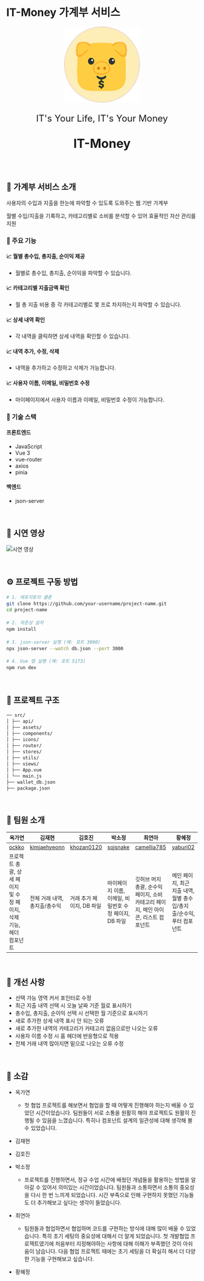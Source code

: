# IT-Money 가계부 서비스

<p align="center">
  <img src="./src/icons/pig.png"  width="200" height="200">
</p>
<p align="center" style="font-size:1.5rem">IT's Your Life, IT's Your Money</p>
<p align="center" style="font-size: 2rem; font-weight: bold">IT-Money</p>

<br/>

## 📌 가계부 서비스 소개

사용자의 수입과 지출을 한눈에 파악할 수 있도록 도와주는 웹 기반 가계부

월별 수입/지출을 기록하고, 카테고리별로 소비를 분석할 수 있어 효율적인 자산 관리를 지원

### 📌 주요 기능

#### 📈 월별 총수입, 총지출, 순이익 제공

- 월별로 총수입, 총지출, 순이익을 파악할 수 있습니다.

#### 📈 카테고리별 지출금액 확인

- 월 총 지출 비용 중 각 카테고리별로 몇 프로 차지하는지 파악할 수 있습니다.

#### 📈 상세 내역 확인

- 각 내역을 클릭하면 상세 내역을 확인할 수 있습니다.

#### 📈 내역 추가, 수정, 삭제

- 내역을 추가하고 수정하고 삭제가 가능합니다.

#### 📈 사용자 이름, 이메일, 비밀번호 수정

- 마이페이지에서 사용자 이름과 이메일, 비밀번호 수정이 가능합니다.

### 📌 기술 스택

#### 프론트엔드

- JavaScript
- Vue 3
- vue-router
- axios
- pinia

#### 백엔드

- json-server

<br />

## 📌 시연 영상

![시연 영상](./src/assets/KB_ITMoney-1차스켈레톤.gif)

<br />

## ⚙️ 프로젝트 구동 방법

```sh
# 1. 레포지토리 클론
git clone https://github.com/your-username/project-name.git
cd project-name

# 2. 의존성 설치
npm install

# 3. json-server 실행 (예: 포트 3000)
npx json-server --watch db.json --port 3000

# 4. Vue 앱 실행 (예: 포트 5173)
npm run dev
```

<br />

## 📌 프로젝트 구조

```
── src/
│ ├── api/
│ ├── assets/
│ ├── components/
│ ├── icons/
│ ├── router/
│ ├── stores/
│ ├── utils/
│ ├── views/
│ ├── App.vue
│ └── main.js
├── wallet_db.json
├── package.json
```

<br />

## 📌 팀원 소개

| 옥가연                                                              | 김재현                                          | 김호진                                      | 박소정                                                 | 최연아                                                                              | 황혜정                                                                |
| ------------------------------------------------------------------- | ----------------------------------------------- | ------------------------------------------- | ------------------------------------------------------ | ----------------------------------------------------------------------------------- | --------------------------------------------------------------------- |
| [ockko](https://github.com/ockko)                                   | [kimjaehyeonn](https://github.com/kimjaehyeonn) | [khozan0120](https://github.com/khozan0120) | [sojsnake](https://github.com/sojsnake)                | [camellia785](https://github.com/camellia785)                                       | [yaburi02](https://github.com/yaburi02)                               |
| 프로젝트 총괄, 상세 페이지 및 수정 페이지, 삭제 기능, 헤더 컴포넌트 | 전체 거래 내역, 총지출/총수익                   | 거래 추가 페이지, DB 파일                   | 마이페이지 이름, 이메일, 비밀번호 수정 페이지, DB 파일 | 깃허브 머지 총괄, 순수익 페이지, 소비 카테고리 페이지, 메인 아이콘, 리스트 컴포넌트 | 메인 페이지, 최근 지출 내역, 월별 총수입/총지출/순수익, 푸터 컴포넌트 |

<br />

## 📌 개선 사항

- 선택 가능 영역 커서 포인터로 수정
- 최근 지출 내역 선택 시 오늘 날짜 기준 월로 표시하기
- 총수입, 총지출, 순이익 선택 시 선택한 월 기준으로 표시하기
- 새로 추가한 상세 내역 표시 안 되는 오류
- 새로 추가한 내역의 카테고리가 카테고리 없음으로만 나오는 오류
- 사용자 이름 수정 시 홈 헤더에 반응형으로 적용
- 전체 거래 내역 많아지면 밑으로 나오는 오류 수정

<br />

## 📌 소감

- 옥가연

  - 첫 협업 프로젝트를 해보면서 협업을 할 때 어떻게 진행해야 하는지 배울 수 있었던 시간이었습니다. 팀원들이 서로 소통을 원활히 해야 프로젝트도 원활히 진행될 수 있음을 느꼈습니다. 특히나 컴포넌트 설계의 일관성에 대해 생각해 볼 수 있었습니다.

- 김재현
- 김호진
- 박소정
  - 프로젝트를 진행하면서, 정규 수업 시간에 배웠던 개념들을 활용하는 방법을 알아갈 수 있어서 의미있는 시간이었습니다. 팀원들과 소통하면서 소통의 중요성을 다시 한 번 느끼게 되었습니다. 시간 부족으로 인해 구현하지 못했던 기능들도 더 추가해보고 싶다는 생각이 들었습니다.
- 최연아
  - 팀원들과 협업하면서 협업하며 코드를 구현하는 방식에 대해 많이 배울 수 있었습니다. 특히 초기 세팅의 중요성에 대해서 더 알게 되었습니다. 첫 개발협업 프로젝트였기에 처음부터 지정해야하는 사항에 대해 이해가 부족했던 것이 아쉬움이 남습니다. 다음 협업 프로젝트 때에는 초기 세팅을 더 확실히 해서 더 다양한 기능을 구현해보고 싶습니다.
- 황혜정
